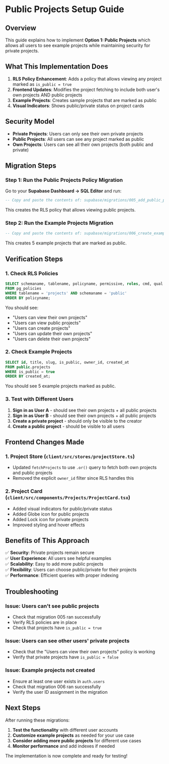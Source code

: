 # Public Projects Setup Guide

## **Overview**

This guide explains how to implement **Option 1: Public Projects** which allows all users to see example projects while maintaining security for private projects.

## **What This Implementation Does**

1. **RLS Policy Enhancement**: Adds a policy that allows viewing any project marked as `is_public = true`
2. **Frontend Updates**: Modifies the project fetching to include both user's own projects AND public projects
3. **Example Projects**: Creates sample projects that are marked as public
4. **Visual Indicators**: Shows public/private status on project cards

## **Security Model**

- **Private Projects**: Users can only see their own private projects
- **Public Projects**: All users can see any project marked as public
- **Own Projects**: Users can see all their own projects (both public and private)

## **Migration Steps**

### **Step 1: Run the Public Projects Policy Migration**

Go to your **Supabase Dashboard → SQL Editor** and run:

```sql
-- Copy and paste the contents of: supabase/migrations/005_add_public_projects_policy.sql
```

This creates the RLS policy that allows viewing public projects.

### **Step 2: Run the Example Projects Migration**

```sql
-- Copy and paste the contents of: supabase/migrations/006_create_example_projects.sql
```

This creates 5 example projects that are marked as public.

## **Verification Steps**

### **1. Check RLS Policies**
```sql
SELECT schemaname, tablename, policyname, permissive, roles, cmd, qual
FROM pg_policies 
WHERE tablename = 'projects' AND schemaname = 'public'
ORDER BY policyname;
```

You should see:
- "Users can view their own projects"
- "Users can view public projects" 
- "Users can create projects"
- "Users can update their own projects"
- "Users can delete their own projects"

### **2. Check Example Projects**
```sql
SELECT id, title, slug, is_public, owner_id, created_at
FROM public.projects
WHERE is_public = true
ORDER BY created_at;
```

You should see 5 example projects marked as public.

### **3. Test with Different Users**

1. **Sign in as User A** - should see their own projects + all public projects
2. **Sign in as User B** - should see their own projects + all public projects
3. **Create a private project** - should only be visible to the creator
4. **Create a public project** - should be visible to all users

## **Frontend Changes Made**

### **1. Project Store (`client/src/stores/projectStore.ts`)**
- Updated `fetchProjects` to use `.or()` query to fetch both own projects and public projects
- Removed the explicit `owner_id` filter since RLS handles this

### **2. Project Card (`client/src/components/Projects/ProjectCard.tsx`)**
- Added visual indicators for public/private status
- Added Globe icon for public projects
- Added Lock icon for private projects
- Improved styling and hover effects

## **Benefits of This Approach**

✅ **Security**: Private projects remain secure  
✅ **User Experience**: All users see helpful examples  
✅ **Scalability**: Easy to add more public projects  
✅ **Flexibility**: Users can choose public/private for their projects  
✅ **Performance**: Efficient queries with proper indexing  

## **Troubleshooting**

### **Issue: Users can't see public projects**
- Check that migration 005 ran successfully
- Verify RLS policies are in place
- Check that projects have `is_public = true`

### **Issue: Users can see other users' private projects**
- Check that the "Users can view their own projects" policy is working
- Verify that private projects have `is_public = false`

### **Issue: Example projects not created**
- Ensure at least one user exists in `auth.users`
- Check that migration 006 ran successfully
- Verify the user ID assignment in the migration

## **Next Steps**

After running these migrations:

1. **Test the functionality** with different user accounts
2. **Customize example projects** as needed for your use case
3. **Consider adding more public projects** for different use cases
4. **Monitor performance** and add indexes if needed

The implementation is now complete and ready for testing!
